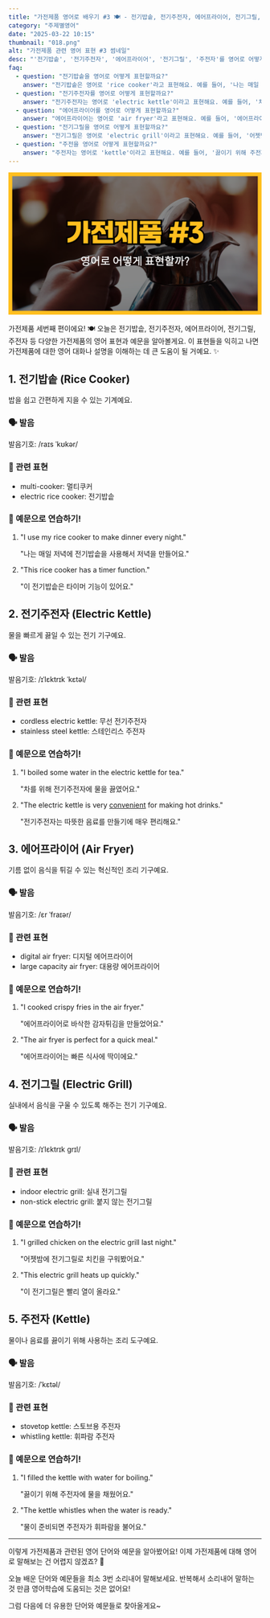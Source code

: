 ```yaml
---
title: "가전제품 영어로 배우기 #3 🍽️ - 전기밥솥, 전기주전자, 에어프라이어, 전기그릴, 주전자 영어로"
category: "주제별영어"
date: "2025-03-22 10:15"
thumbnail: "018.png"
alt: "가전제품 관련 영어 표현 #3 썸네일"
desc: "'전기밥솥', '전기주전자', '에어프라이어', '전기그릴', '주전자'를 영어로 어떻게 표현하면 좋을까요? 각 가전제품의 영어 표현과 예문을 통해 쉽게 배워봅시다."
faq:
  - question: "전기밥솥을 영어로 어떻게 표현할까요?"
    answer: "전기밥솥은 영어로 'rice cooker'라고 표현해요. 예를 들어, '나는 매일 저녁에 전기밥솥을 사용해서 저녁을 만들어요'는 'I use my rice cooker to make dinner every night'라고 말할 수 있어요."
  - question: "전기주전자를 영어로 어떻게 표현할까요?"
    answer: "전기주전자는 영어로 'electric kettle'이라고 표현해요. 예를 들어, '차를 위해 전기주전자에 물을 끓였어요'는 'I boiled some water in the electric kettle for tea'라고 말할 수 있어요."
  - question: "에어프라이어를 영어로 어떻게 표현할까요?"
    answer: "에어프라이어는 영어로 'air fryer'라고 표현해요. 예를 들어, '에어프라이어로 바삭한 감자튀김을 만들었어요'는 'I cooked crispy fries in the air fryer'라고 말할 수 있어요."
  - question: "전기그릴을 영어로 어떻게 표현할까요?"
    answer: "전기그릴은 영어로 'electric grill'이라고 표현해요. 예를 들어, '어젯밤에 전기그릴로 치킨을 구워봤어요'는 'I grilled chicken on the electric grill last night'라고 말할 수 있어요."
  - question: "주전을 영어로 어떻게 표현할까요?"
    answer: "주전자는 영어로 'kettle'이라고 표현해요. 예를 들어, '끓이기 위해 주전자에 물을 채웠어요'는 'I filled the kettle with water for boiling'라고 말할 수 있어요."
---
```


![가전제품 영어표현 #3 썸네일](./018.png)

가전제품 세번째 편이에요! 🍽️ 오늘은 전기밥솥, 전기주전자, 에어프라이어, 전기그릴, 주전자 등 다양한 가전제품의 영어 표현과 예문을 알아볼게요. 이 표현들을 익히고 나면 가전제품에 대한 영어 대화나 설명을 이해하는 데 큰 도움이 될 거예요. ✨

<script async src="https://pagead2.googlesyndication.com/pagead/js/adsbygoogle.js?client=ca-pub-1465612013356152"
     crossorigin="anonymous"></script>
<!-- engple-horizontal-ad -->

<ins class="adsbygoogle"
     style="display:block"
     data-ad-client="ca-pub-1465612013356152"
     data-ad-slot="2106896038"
     data-ad-format="auto"
     data-full-width-responsive="true"></ins>

<script>
     (adsbygoogle = window.adsbygoogle || []).push({});
</script>

## 1. 전기밥솥 (Rice Cooker)

밥을 쉽고 간편하게 지을 수 있는 기계예요.

### 🗣️ 발음

<span data-pronunciation="rice cooker">발음기호: /raɪs ˈkʊkər/</span>

### 💭 관련 표현

- multi-cooker: 멀티쿠커
- electric rice cooker: 전기밥솥

### 📝 예문으로 연습하기!

1. "I use my rice cooker to make dinner every night."

   "나는 매일 저녁에 전기밥솥을 사용해서 저녁을 만들어요."

2. "This rice cooker has a timer function."

   "이 전기밥솥은 타이머 기능이 있어요."

## 2. 전기주전자 (Electric Kettle)

물을 빠르게 끓일 수 있는 전기 기구예요.

### 🗣️ 발음

<span data-pronunciation="electric kettle">발음기호: /ɪˈlɛktrɪk ˈkɛtəl/</span>

### 💭 관련 표현

- cordless electric kettle: 무선 전기주전자
- stainless steel kettle: 스테인리스 주전자

### 📝 예문으로 연습하기!

1. "I boiled some water in the electric kettle for tea."

   "차를 위해 전기주전자에 물을 끓였어요."

2. "The electric kettle is very [convenient](/blog/in-english/323.convenient/) for making hot drinks."

   "전기주전자는 따뜻한 음료를 만들기에 매우 편리해요."

## 3. 에어프라이어 (Air Fryer)

기름 없이 음식을 튀길 수 있는 혁신적인 조리 기구예요.

### 🗣️ 발음

<span data-pronunciation="air fryer">발음기호: /ɛr ˈfraɪər/</span>

### 💭 관련 표현

- digital air fryer: 디지털 에어프라이어
- large capacity air fryer: 대용량 에어프라이어

### 📝 예문으로 연습하기!

1. "I cooked crispy fries in the air fryer."

   "에어프라이어로 바삭한 감자튀김을 만들었어요."

2. "The air fryer is perfect for a quick meal."

   "에어프라이어는 빠른 식사에 딱이에요."

## 4. 전기그릴 (Electric Grill)

실내에서 음식을 구울 수 있도록 해주는 전기 기구예요.

### 🗣️ 발음

<span data-pronunciation="electric grill">발음기호: /ɪˈlɛktrɪk ɡrɪl/</span>

### 💭 관련 표현

- indoor electric grill: 실내 전기그릴
- non-stick electric grill: 붙지 않는 전기그릴

### 📝 예문으로 연습하기!

1. "I grilled chicken on the electric grill last night."

   "어젯밤에 전기그릴로 치킨을 구워봤어요."

2. "This electric grill heats up quickly."

   "이 전기그릴은 빨리 열이 올라요."

## 5. 주전자 (Kettle)

물이나 음료를 끓이기 위해 사용하는 조리 도구예요.

### 🗣️ 발음

<span data-pronunciation="kettle">발음기호: /ˈkɛtəl/</span>

### 💭 관련 표현

- stovetop kettle: 스토브용 주전자
- whistling kettle: 휘파람 주전자

### 📝 예문으로 연습하기!

1. "I filled the kettle with water for boiling."

   "끓이기 위해 주전자에 물을 채웠어요."

2. "The kettle whistles when the water is ready."

   "물이 준비되면 주전자가 휘파람을 불어요."

---

이렇게 가전제품과 관련된 영어 단어와 예문을 알아봤어요! 이제 가전제품에 대해 영어로 말해보는 건 어렵지 않겠죠? 🔌

오늘 배운 단어와 예문들을 최소 3번 소리내어 말해보세요. 반복해서 소리내어 말하는 것 만큼 영어학습에 도움되는 것은 없어요!

그럼 다음에 더 유용한 단어와 예문들로 찾아올게요~
